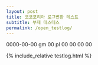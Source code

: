 ```yaml
---
layout: post
title: 코코포리아 로그변환 테스트
subtitle: 부제 테스테스
permalink: /open_testlog/
---
```

0000-00-00
gm 00
pl 00 00 00 00

{% include_relative testlog.html %}
